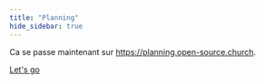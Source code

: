 ```yaml
---
title: "Planning"
hide_sidebar: true
---
```


Ca se passe maintenant sur <https://planning.open-source.church>. 

<a class="btn btn-primary" href="https://planning.open-source.church">Let's go</a>

<!-- {{< planning >}} -->